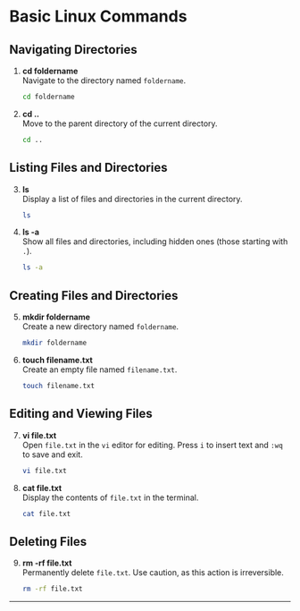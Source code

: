 # Basic Linux Commands

## Navigating Directories

1. **cd foldername**  
   Navigate to the directory named `foldername`.
   ```bash
   cd foldername
   ```

2. **cd ..**  
   Move to the parent directory of the current directory.
   ```bash
   cd ..
   ```

## Listing Files and Directories

3. **ls**  
   Display a list of files and directories in the current directory.
   ```bash
   ls
   ```

4. **ls -a**  
   Show all files and directories, including hidden ones (those starting with `.`).
   ```bash
   ls -a
   ```

## Creating Files and Directories

5. **mkdir foldername**  
   Create a new directory named `foldername`.
   ```bash
   mkdir foldername
   ```

6. **touch filename.txt**  
   Create an empty file named `filename.txt`.
   ```bash
   touch filename.txt
   ```

## Editing and Viewing Files

7. **vi file.txt**  
   Open `file.txt` in the `vi` editor for editing. Press `i` to insert text and `:wq` to save and exit.
   ```bash
   vi file.txt
   ```

8. **cat file.txt**  
   Display the contents of `file.txt` in the terminal.
   ```bash
   cat file.txt
   ```

## Deleting Files

9. **rm -rf file.txt**  
   Permanently delete `file.txt`. Use caution, as this action is irreversible.
   ```bash
   rm -rf file.txt
   ```

---
